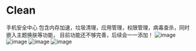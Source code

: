 # Clean
手机安全中心 
    包含内存加速，垃圾清理，应用管理，权限管理，病毒查杀，同时嵌入主题换肤等功能，
    目前功能还不够完善，后续会一一添加！
![image](https://github.com/xunzzz/Clean/blob/master/app/src/main/res/drawable-xxhdpi/S51208-114446.jpg)    ![image](https://github.com/xunzzz/Clean/blob/master/app/src/main/res/drawable-xxhdpi/S51208-114510.jpg)
![image](https://github.com/xunzzz/Clean/blob/master/app/src/main/res/drawable-xxhdpi/S51208-114521.jpg)    ![image](https://github.com/xunzzz/Clean/blob/master/app/src/main/res/drawable-xxhdpi/S51208-114535.jpg)


